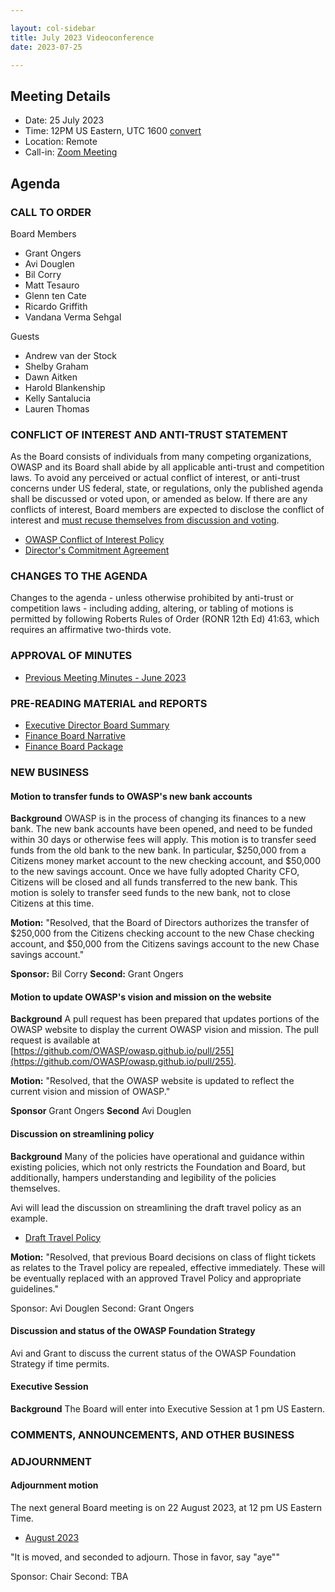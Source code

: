 ```yaml
---

layout: col-sidebar
title: July 2023 Videoconference
date: 2023-07-25

---
```


## Meeting Details

- Date: 25 July 2023
- Time: 12PM US Eastern, UTC 1600 [convert](https://www.timeanddate.com/worldclock/meetingdetails.html?year=2023&month=07&day=25&hour=16&min=0&sec=0&p1=398&p2=16&p3=110&p4=197&p5=217&p6=136&p7=179&p8=438)
- Location: Remote
- Call-in: [Zoom Meeting](https://us06web.zoom.us/j/87347729318?pwd=dVgvdFdIK01FUmdOQm90cEc0c2FGUT09)

## Agenda

### CALL TO ORDER

Board Members
- Grant Ongers
- Avi Douglen
- Bil Corry
- Matt Tesauro
- Glenn ten Cate
- Ricardo Griffith
- Vandana Verma Sehgal

Guests
- Andrew van der Stock
- Shelby Graham
- Dawn Aitken
- Harold Blankenship
- Kelly Santalucia
- Lauren Thomas


### CONFLICT OF INTEREST AND ANTI-TRUST STATEMENT

As the Board consists of individuals from many competing organizations, OWASP and its Board shall abide by all applicable anti-trust and competition laws. To avoid any perceived or actual conflict of interest, or anti-trust concerns under US federal, state, or regulations, only the published agenda shall be discussed or voted upon, or amended as below. If there are any conflicts of interest, Board members are expected to disclose the conflict of interest and [must recuse themselves from discussion and voting](https://owasp.org/www-policy/legal/bylaws#section-702-disclosure-required).

- [OWASP Conflict of Interest Policy](https://owasp.org/www-policy/operational/conflict-of-interest)
- [Director's Commitment Agreement](https://owasp.org/www-policy/legal/directors-committment-agreement)

### CHANGES TO THE AGENDA

Changes to the agenda - unless otherwise prohibited by anti-trust or competition laws - including adding, altering, or tabling of motions is permitted by following Roberts Rules of Order (RONR 12th Ed) 41:63, which requires an affirmative two-thirds vote.

### APPROVAL OF MINUTES

- [Previous Meeting Minutes - June 2023](/www-board/meetings-historical/202306)

### PRE-READING MATERIAL and REPORTS

- [Executive Director Board Summary](https://docs.google.com/presentation/d/18QJcCCVzdZM6cuCjvOd7JUzZfFdX-C0bZ-4hJBc8uKk/edit#slide=id.g1f83155140a_0_29)
- [Finance Board Narrative](/www-board/attachments/202306-finance-narrative.docx)
- [Finance Board Package](/www-board/attachments/202306-finance-package.xlsx)

### NEW BUSINESS

#### Motion to transfer funds to OWASP's new bank accounts

**Background** OWASP is in the process of changing its finances to a new bank. The new bank accounts have been opened, and need to be funded within 30 days or otherwise fees will apply. This motion is to transfer seed funds from the old bank to the new bank. In particular, \$250,000 from a Citizens money market account to the new checking account, and \$50,000 to the new savings account. Once we have fully adopted Charity CFO, Citizens will be closed and all funds transferred to the new bank. This motion is solely to transfer seed funds to the new bank, not to close Citizens at this time.

**Motion:** "Resolved, that the Board of Directors authorizes the transfer of \$250,000 from the Citizens checking account to the new Chase checking account, and \$50,000 from the Citizens savings account to the new Chase savings account."

**Sponsor:** Bil Corry
**Second:** Grant Ongers

#### Motion to update OWASP's vision and mission on the website

**Background** A pull request has been prepared that updates portions of the OWASP website to display the current OWASP vision and mission. The pull request is available at [https://github.com/OWASP/owasp.github.io/pull/255](https://github.com/OWASP/owasp.github.io/pull/255).

**Motion:** "Resolved, that the OWASP website is updated to reflect the current vision and mission of OWASP."

**Sponsor** Grant Ongers
**Second** Avi Douglen

#### Discussion on streamlining policy

**Background** Many of the policies have operational and guidance within existing policies, which not only restricts the Foundation and Board, but additionally, hampers understanding and legibility of the policies themselves. 

Avi will lead the discussion on streamlining the draft travel policy as an example.

- [Draft Travel Policy](https://docs.google.com/document/d/1wxxPngbBUGTG9DjWmWPONhLHkEeWxK6LiowgmOQoxU0/edit?usp=sharing)

**Motion:** "Resolved, that previous Board decisions on class of flight tickets as relates to the Travel policy are  repealed, effective immediately. These will be eventually replaced with an approved Travel Policy and appropriate guidelines."

Sponsor: Avi Douglen Second: Grant Ongers

#### Discussion and status of the OWASP Foundation Strategy

Avi and Grant to discuss the current status of the OWASP Foundation Strategy if time permits.

#### Executive Session

**Background** The Board will enter into Executive Session at 1 pm US Eastern.

### COMMENTS, ANNOUNCEMENTS, AND OTHER BUSINESS

### ADJOURNMENT

#### Adjournment motion

The next general Board meeting is on 22 August 2023, at 12 pm US Eastern Time.

- [August 2023](https://owasp.org/www-board/meetings/202308.html)

"It is moved, and seconded to adjourn. Those in favor, say "aye""

Sponsor: Chair
Second: TBA
